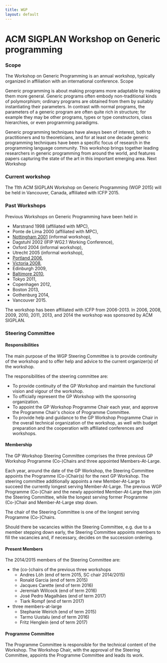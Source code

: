 ```yaml
---
title: WGP
layout: default
---
```


# ACM SIGPLAN Workshop on Generic programming

### Scope

The Workshop on Generic Programming is an annual workshop, typically
organized in affiliation with an international conference.  Scope

Generic programming is about making programs more adaptable by making
them more general. Generic programs often embody non-traditional kinds
of polymorphism; ordinary programs are obtained from them by suitably
instantiating their parameters. In contrast with normal programs, the
parameters of a generic program are often quite rich in structure; for
example they may be other programs, types or type constructors, class
hierarchies, or even programming paradigms.

Generic programming techniques have always been of interest, both to
practitioners and to theoreticians, and for at least one decade
generic programming techniques have been a specific focus of research
in the programming language community. This workshop brings together
leading researchers in generic programming from around the world, and
features papers capturing the state of the art in this important
emerging area.  Next Workshop

### Current workshop

The 11th ACM SIGPLAN Workshop on Generic Programming (WGP 2015) will
be held in Vancouver, Canada, affiliated with ICFP 2015.

### Past Workshops

Previous Workshops on Generic Programming have been held in

* Marstrand 1998 (affiliated with MPC),
* Ponte de Lima 2000 (affiliated with MPC),
* [Nottingham 2001](http://www.cs.nott.ac.uk/~pszgmh/wgp01.html) (informal workshop),
* Dagstuhl 2002 (IFIP WG2.1 Working Conference),
* Oxford 2004 (informal workshop),
* Utrecht 2005 (informal workshop),
* [Portland 2006](http://www.cs.ox.ac.uk/ralf.hinze/wgp2006/wgp2006.html),
* [Victoria 2008](http://www.cs.ox.ac.uk/ralf.hinze/wgp2008/),
* Edinburgh 2009,
* [Baltimore 2010](http://www.osl.iu.edu/wgp2010/),
* Tokyo 2011,
* Copenhagen 2012,
* Boston 2013, 
* Gothenburg 2014,
* Vancouver 2015.

The workshop has been affiliated with ICFP from 2006-2013. In 2006,
2008, 2009, 2010, 2011, 2013, and 2014 the workshop was sponsored by
ACM SIGPLAN.

### Steering Committee 

#### Responsibilities

The main purpose of the WGP Steering Committee is to provide
continuity of the workshop and to offer help and advice to the current
organizer(s) of the workshop.

The responsibilities of the steering committee are:

* To provide continuity of the GP Workshop and maintain the functional
  vision and vigour of the workshop.
* To officially represent the GP Workshop with the sponsoring
  organization.
* To appoint the GP Workshop Programme Chair each year, and approve
  the Programme Chair's choice of Programme Committee.
* To provide help and guidance to the GP Workshop Programme Chair in
  the overall technical organization of the workshop, as well with
  budget preparation and the cooperation with affiliated conferences
  and workshops.

#### Membership

The GP Workshop Steering Committee comprises the three previous GP
Workshop Programme (Co-)Chairs and three appointed Members-At-Large.

Each year, around the date of the GP Workshop, the Steering Committee
appoints the Programme (Co-)Chair(s) for the next GP Workshop. The
steering committee additionally appoints a new Member-At-Large to
succeed the currently longest serving Member-At-Large. The previous
WGP Programme (Co-)Chair and the newly appointed Member-At-Large then
join the Steering Committee, while the longest serving former
Programme (Co-)Chair and Member-At-Large step down.

The chair of the Steering Committee is one of the longest serving
Programme (Co-)Chairs.

Should there be vacancies within the Steering Committee, e.g. due to a
member stepping down early, the Steering Committee appoints members to
fill the vacancies and, if necessary, decides on the succession
ordering.

#### Present Members

The 2014/2015 members of the Steering Committee are:

* the (co-)chairs of the previous three workshops
    - Andres Löh (end of term 2015, SC chair 2014/2015)
    - Ronald Garcia (end of term 2015)
    - Jacques Carette (end of term 2016)
    - Jeremiah Willcock (end of term 2016)
    - José Pedro Magalhães (end of term 2017)
    - Tiark Rompf (end of term 2017)
* three members-at-large
    - Stephanie Weirich (end of term 2015)
    - Tarmo Uustalu (end of term 2016)
    - Fritz Henglein (end of term 2017)

#### Programme Committee

The Programme Committee is responsible for the technical content of
the Workshop. The Workshop Chair, with the approval of the Steering
Committee, appoints the Programme Committee and leads its work.
